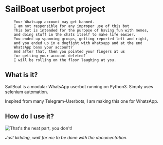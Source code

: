 # SailBoat userbot project



```
    Your Whatsapp account may get banned.
    I am not responsible for any improper use of this bot
    This bot is intended for the purpose of having fun with memes,
    and doing stuff in the chats itself to make life easier.
    You ended up spamming groups, getting reported left and right,
    and you ended up in a dogfight with Whatsapp and at the end
    WhatsApp bans your account?
    And after that, then you pointed your fingers at us
    for getting your account deleted?
    I will be rolling on the floor laughing at you.
```

## What is it?

SailBoat is a modular WhatsApp userbot running on Python3.
Simply uses selenium automation.

Inspired from many Telegram-Userbots, I am making this one for WhatsApp.

## How do I use it?
![That's the neat part, you don't!](https://i.ytimg.com/vi/8Jul5SuPYJc/maxresdefault.jpg)

_Just kidding, wait for me to be done with the documentation._
